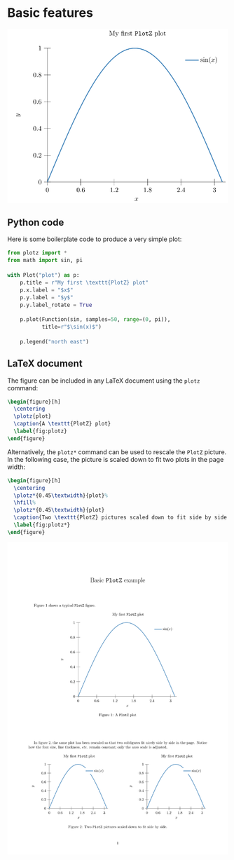 # Basic features

<img src="plot.svg?raw=true&sanitize=true"/>

## Python code

Here is some boilerplate code to produce a very simple plot:

<!---plotz include("plot.py") -->
```python
from plotz import *
from math import sin, pi

with Plot("plot") as p:
    p.title = r"My first \texttt{PlotZ} plot"
    p.x.label = "$x$"
    p.y.label = "$y$"
    p.y.label_rotate = True

    p.plot(Function(sin, samples=50, range=(0, pi)),
           title=r"$\sin(x)$")

    p.legend("north east")
```
<!---plotz end -->


## LaTeX document

The figure can be included in any LaTeX document using the `plotz` command:

<!---plotz include("document.tex", "%plotz") -->
```latex
\begin{figure}[h]
  \centering
  \plotz{plot}
  \caption{A \texttt{PlotZ} plot}
  \label{fig:plotz}
\end{figure}
```
<!---plotz end -->

Alternatively, the `plotz*` command can be used to rescale the `PlotZ`
picture. In the following case, the picture is scaled down to fit two plots in
the page width:

<!---plotz include("document.tex", "%plotz*") -->
```latex
\begin{figure}[h]
  \centering
  \plotz*{0.45\textwidth}{plot}%
  \hfill%
  \plotz*{0.45\textwidth}{plot}
  \caption{Two \texttt{PlotZ} pictures scaled down to fit side by side.}
  \label{fig:plotz*}
\end{figure}
```
<!---plotz end -->

<img src="document.svg?raw=true&sanitize=true"/>
